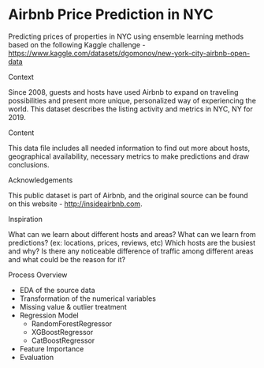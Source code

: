 # Airbnb Price Prediction in NYC 
Predicting prices of properties in NYC using ensemble learning methods based on the following Kaggle challenge - https://www.kaggle.com/datasets/dgomonov/new-york-city-airbnb-open-data

Context

Since 2008, guests and hosts have used Airbnb to expand on traveling possibilities and present more unique, personalized way of experiencing the world. This dataset describes the listing activity and metrics in NYC, NY for 2019.

Content

This data file includes all needed information to find out more about hosts, geographical availability, necessary metrics to make predictions and draw conclusions.

Acknowledgements

This public dataset is part of Airbnb, and the original source can be found on this website - http://insideairbnb.com.

Inspiration

What can we learn about different hosts and areas?
What can we learn from predictions? (ex: locations, prices, reviews, etc)
Which hosts are the busiest and why?
Is there any noticeable difference of traffic among different areas and what could be the reason for it?

Process Overview

- EDA of the source data
- Transformation of the numerical variables
- Missing value & outlier treatment
- Regression Model 
  - RandomForestRegressor
  - XGBoostRegressor
  - CatBoostRegressor
- Feature Importance
- Evaluation
